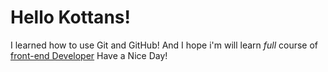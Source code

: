 # Hello Kottans!

I learned how to use Git and GitHub!
And I hope i'm will learn *full* course of [front-end Developer](https://github.com/kottans/frontend/)
Have a Nice Day!


